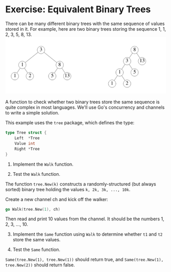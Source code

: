 # Exercise: Equivalent Binary Trees

There can be many different binary trees with the same sequence of values stored in it. For example, here are two binary trees storing the sequence 1, 1, 2, 3, 5, 8, 13. 
![img.png](img.png)

A function to check whether two binary trees store the same sequence is quite complex in most languages. We'll use Go's concurrency and channels to write a simple solution.

This example uses the `tree` package, which defines the type: 

```go
type Tree struct {
    Left  *Tree
    Value int
    Right *Tree
}
```

1. Implement the `Walk` function.

2. Test the `Walk` function.

The function `tree.New(k)` constructs a randomly-structured (but always sorted) binary tree holding the values `k, 2k, 3k, ..., 10k`.

Create a new channel ch and kick off the walker: 

```go
go Walk(tree.New(1), ch)
```

Then read and print 10 values from the channel. It should be the numbers 1, 2, 3, ..., 10.

3. Implement the `Same` function using `Walk` to determine whether `t1` and `t2` store the same values.

4. Test the `Same` function.

`Same(tree.New(1), tree.New(1))` should return true, and `Same(tree.New(1), tree.New(2))` should return false. 